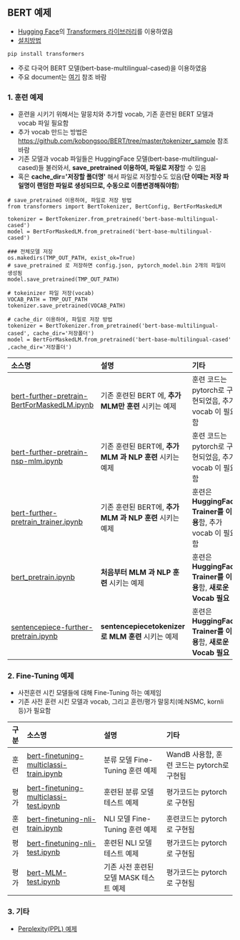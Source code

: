 ## BERT 예제
- [Hugging Face](https://huggingface.co/)의 [Transformers 라이브러리](https://huggingface.co/docs/transformers/index)를 이용하였음
- [설치방법](https://huggingface.co/docs/transformers/installation)
```
pip install transformers
```
- 주로 다국어 BERT 모델(bert-base-multilingual-cased)을 이용하였음
- 주요 document는 [여기](https://huggingface.co/docs/transformers/model_doc/bert) 참조 바람

### 1. 훈련 예제
- 훈련을 시키기 위해서는 말뭉치와 추가할 vocab, 기존 훈련된 BERT 모델과 vocab 파일 필요함
- 추가 vocab 만드는 방법은 https://github.com/kobongsoo/BERT/tree/master/tokenizer_sample 참조 바람
- 기존 모델과 vocab 파일들은 HuggingFace 모델(bert-base-multilingual-cased)들 불러와서, **save_pretrained 이용하여, 파일로 저장**할 수 있음
- 혹은 **cache_dir='저장할 폴더명'** 해서 파일로 저장할수도 있음(**단 이때는 저장 파일명이 랜덤한 파일로 생성되므로, 수동으로 이름변경해줘야함**)
```
# save_pretrained 이용하여, 파일로 저장 방법
from transformers import BertTokenizer, BertConfig, BertForMaskedLM

tokenizer = BertTokenizer.from_pretrained('bert-base-multilingual-cased')
model = BertForMaskedLM.from_pretrained('bert-base-multilingual-cased')    

### 전체모델 저장
os.makedirs(TMP_OUT_PATH, exist_ok=True)
# save_pretrained 로 저장하면 config.json, pytorch_model.bin 2개의 파일이 생성됨
model.save_pretrained(TMP_OUT_PATH)

# tokeinizer 파일 저장(vocab)
VOCAB_PATH = TMP_OUT_PATH
tokenizer.save_pretrained(VOCAB_PATH)    
```

```
# cache_dir 이용하여, 파일로 저장 방법
tokenizer = BertTokenizer.from_pretrained('bert-base-multilingual-cased', cache_dir='저장폴더')
model = BertForMaskedLM.from_pretrained('bert-base-multilingual-cased' ,cache_dir='저장폴더')    
```

|소스명|설명|기타|
|:-----------------|:-----------------------------------------------------------|:---------------------|
|[bert-further-pretrain-BertForMaskedLM.ipynb](https://github.com/kobongsoo/BERT/blob/master/bert/bert-further-pretrain-BertForMaskedLM.ipynb)|기존 훈련된 BERT 에, **추가 MLM만 훈련** 시키는 예제 | 훈련 코드는 pytorch로 구현되었음, 추가 vocab 이 필요함|
|[bert-further-pretrain-nsp-mlm.ipynb](https://github.com/kobongsoo/BERT/blob/master/bert/bert-further-pretrain-nsp-mlm.ipynb)|기존 훈련된 BERT에, **추가 MLM 과 NLP 훈련** 시키는 예제 | 훈련 코드는 pytorch로 구현되었음, 추가 vocab 이 필요함|
|[bert-further-pretrain_trainer.ipynb](https://github.com/kobongsoo/BERT/blob/master/bert/bert-further-pretrain_trainer.ipynb)|기존 훈련된 BERT에, **추가 MLM 과 NLP 훈련** 시키는 예제 | 훈련은 **HuggingFace Trainer를 이용**함, 추가 vocab 이 필요함|
|[bert_pretrain.ipynb](https://github.com/kobongsoo/BERT/blob/master/bert/bert_pretrain.ipynb)|**처음부터 MLM 과 NLP 훈련** 시키는 예제 | 훈련은 **HuggingFace Trainer를 이용**함, **새로운 Vocab 필요**|
|[sentencepiece-further-pretrain.ipynb](https://github.com/kobongsoo/BERT/blob/master/bert/sentencepiece-further-pretrain.ipynb)|**sentencepiecetokenizer로 MLM 훈련** 시키는 예제 | 훈련은 **HuggingFace Trainer를 이용**함, **새로운 Vocab 필요**|

### 2. Fine-Tuning 예제
- 사전훈련 시킨 모델들에 대해 Fine-Tuning 하는 예제임
- 기존 사전 훈련 시킨 모델과 vocab, 그리고 훈련/평가 말뭉치(예:NSMC, kornli 등)가 필요함

|구분|소스명|설명|기타|
|:-------:|:-----------------|:-------------------------------------------------------|:---------------------|
|훈련|[bert-finetuning-multiclassi-train.ipynb](https://github.com/kobongsoo/BERT/blob/master/bert/bert-finetuning-multiclassi-train.ipynb)|분류 모델 Fine-Tuning 훈련 예제 | WandB 사용함, 훈련 코드는 pytorch로 구현됨|
|평가|[bert-finetuning-multiclassi-test.ipynb](https://github.com/kobongsoo/BERT/blob/master/bert/bert-finetuning-multiclassi-test.ipynb)|훈련된 분류 모델 테스트 예제 | 평가코드는 pytorch로 구현됨|
|훈련|[bert-finetuning-nli-train.ipynb](https://github.com/kobongsoo/BERT/blob/master/bert/bert-finetuning-nli-train.ipynb)|NLI 모델 Fine-Tuning 훈련 예제 | 훈련코드는 pytorch로 구현됨|
|평가|[bert-finetuning-nli-test.ipynb](https://github.com/kobongsoo/BERT/blob/master/bert/bert-finetuning-nli-test.ipynb)|훈련된 NLI 모델 테스트 예제 | 평가코드는 pytorch로 구현됨|
|평가|[bert-MLM-test.ipynb](https://github.com/kobongsoo/BERT/blob/master/bert/bert-MLM-test.ipynb)|기존 사전 훈련된 모델 MASK 테스트 예제 | 평가코드는 pytorch로 구현됨|

### 3. 기타
- [Perplexity(PPL) 예제](https://github.com/kobongsoo/BERT/blob/master/bert/bert-perplexity-eval.ipynb) 
